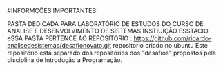 #INFORMÇÕES IMPORTANTES:

PASTA DEDICADA PARA LABORATÓRIO DE ESTUDOS DO CURSO DE ANALISE E DESENVOLVIMENTO DE SISTEMAS
INSTIUIÇÃO ESSTACIO. eSSA PASTA PERTENCE AO REPOSITORIO : https://github.com/ricardo-analisedesistemas/desafionovato.git
repositorio criado no ubuntu
Este repositório está separado dos repositorios dos "desafios" propostos pela
disciplina de Introdução a Programação.
